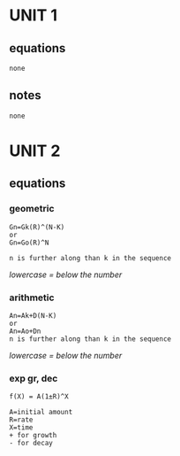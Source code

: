 # UNIT 1
## equations
```
none
```
## notes
```
none
```

# UNIT 2
## equations
### geometric
```
Gn=Gk(R)^(N-K)
or
Gn=Go(R)^N

n is further along than k in the sequence
```
*lowercase = below the number*
### arithmetic
```
An=Ak+D(N-K)
or
An=Ao+Dn
n is further along than k in the sequence
```
*lowercase = below the number*
### exp gr, dec
```
f(X) = A(1±R)^X

A=initial amount
R=rate
X=time
+ for growth
- for decay
```
